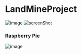 # LandMineProject

![image](https://user-images.githubusercontent.com/38638028/121807560-458ae280-cc72-11eb-8cd4-1e8d0afe5c5f.png)
![screenShot](https://user-images.githubusercontent.com/38638028/121815149-901c5700-cc92-11eb-891b-923f551f4e4f.jpg)




### Raspberry Pie
![image](https://user-images.githubusercontent.com/38638028/121814917-35cec680-cc91-11eb-90bf-1c4f8f689852.png)

